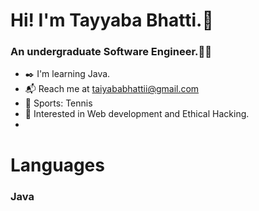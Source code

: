 # Hi! I'm Tayyaba Bhatti.👋
### An undergraduate Software Engineer.👩‍🎓
* ✒️  I'm learning Java.
* 📬    Reach me at taiyababhattii@gmail.com
* 🎾    Sports: Tennis
* 🌱    Interested in Web development and Ethical Hacking.
* 
# Languages
### Java


